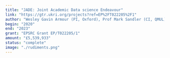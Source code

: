 ```yaml
---
title: "JADE: Joint Academic Data science Endeavour"
link: "https://gtr.ukri.org/projects?ref=EP%2FT022205%2F1"
author: "Wesley Gavin Armour (PI, Oxford), Prof Mark Sandler (CI, QMUL), plus 24 others"
begin: "2020"
end: "2023"
grant: "EPSRC Grant EP/T022205/1"
amount: "£5,539,933"
status: "complete"
image: "./rudiments.png"
---
```


